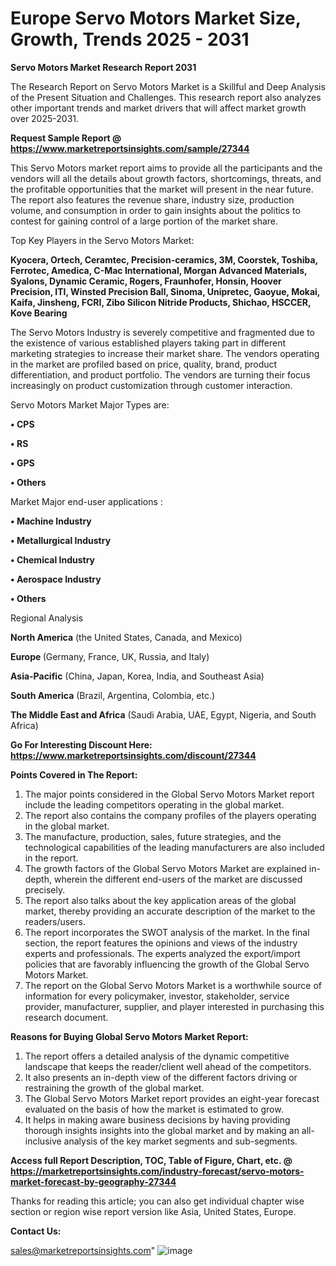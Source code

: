 # Europe Servo Motors Market Size, Growth, Trends 2025 - 2031

<strong>Servo Motors Market Research Report 2031</strong>

The Research Report on Servo Motors Market is a Skillful and Deep Analysis of the Present Situation and Challenges. This research report also analyzes other important trends and market drivers that will affect market growth over 2025-2031.

<strong>Request Sample Report @ <a href=https://www.marketreportsinsights.com/sample/27344>https://www.marketreportsinsights.com/sample/27344</a></strong>

This Servo Motors market report aims to provide all the participants and the vendors will all the details about growth factors, shortcomings, threats, and the profitable opportunities that the market will present in the near future. The report also features the revenue share, industry size, production volume, and consumption in order to gain insights about the politics to contest for gaining control of a large portion of the market share.

Top Key Players in the Servo Motors Market:

<strong>Kyocera, Ortech, Ceramtec, Precision-ceramics, 3M, Coorstek, Toshiba, Ferrotec, Amedica, C-Mac International, Morgan Advanced Materials, Syalons, Dynamic Ceramic, Rogers, Fraunhofer, Honsin, Hoover Precision, ITI, Winsted Precision Ball, Sinoma, Unipretec, Gaoyue, Mokai, Kaifa, Jinsheng, FCRI, Zibo Silicon Nitride Products, Shichao, HSCCER, Kove Bearing</strong>

The Servo Motors Industry is severely competitive and fragmented due to the existence of various established players taking part in different marketing strategies to increase their market share. The vendors operating in the market are profiled based on price, quality, brand, product differentiation, and product portfolio. The vendors are turning their focus increasingly on product customization through customer interaction.

Servo Motors Market Major Types are:

<strong>• CPS

• RS

• GPS

• Others</strong>

Market Major end-user applications :

<strong>• Machine Industry

• Metallurgical Industry

• Chemical Industry

• Aerospace Industry

• Others</strong>

Regional Analysis

</u><strong><b>North America</b></strong> (the United States, Canada, and Mexico)

<strong><b>Europe </b></strong>(Germany, France, UK, Russia, and Italy)

<strong><b>Asia-Pacific</b></strong> (China, Japan, Korea, India, and Southeast Asia)

<strong><b>South America</b></strong> (Brazil, Argentina, Colombia, etc.)

<strong><b>The Middle East and Africa</b></strong> (Saudi Arabia, UAE, Egypt, Nigeria, and South Africa)

<strong>Go For Interesting Discount Here: <a href=https://www.marketreportsinsights.com/discount/27344>https://www.marketreportsinsights.com/discount/27344</a></strong>

<strong>Points Covered in The Report:</strong>
<ol>
  <li>The major points considered in the Global Servo Motors Market report include the leading competitors operating in the global market.</li>
  <li>The report also contains the company profiles of the players operating in the global market.</li>
  <li>The manufacture, production, sales, future strategies, and the technological capabilities of the leading manufacturers are also included in the report.</li>
  <li>The growth factors of the Global Servo Motors Market are explained in-depth, wherein the different end-users of the market are discussed precisely.</li>
  <li>The report also talks about the key application areas of the global market, thereby providing an accurate description of the market to the readers/users.</li>
  <li>The report incorporates the SWOT analysis of the market. In the final section, the report features the opinions and views of the industry experts and professionals. The experts analyzed the export/import policies that are favorably influencing the growth of the Global Servo Motors Market.</li>
  <li>The report on the Global Servo Motors Market is a worthwhile source of information for every policymaker, investor, stakeholder, service provider, manufacturer, supplier, and player interested in purchasing this research document.</li>
</ol>
<strong>Reasons for Buying Global Servo Motors Market Report:</strong>

<ol>
  <li>The report offers a detailed analysis of the dynamic competitive landscape that keeps the reader/client well ahead of the competitors.</li>
  <li>It also presents an in-depth view of the different factors driving or restraining the growth of the global market.</li>
  <li>The Global Servo Motors Market report provides an eight-year forecast evaluated on the basis of how the market is estimated to grow.</li>
  <li>It helps in making aware business decisions by having providing thorough insights insights into the global market and by making an all-inclusive analysis of the key market segments and sub-segments.</li>
</ol>
<strong>Access full Report Description, TOC, Table of Figure, Chart, etc. @ <a href=https://marketreportsinsights.com/industry-forecast/servo-motors-market-forecast-by-geography-27344>https://marketreportsinsights.com/industry-forecast/servo-motors-market-forecast-by-geography-27344</a></strong>


Thanks for reading this article; you can also get individual chapter wise section or region wise report version like Asia, United States, Europe.

<strong>Contact Us:</strong>

sales@marketreportsinsights.com"
![image](https://github.com/user-attachments/assets/9d4716e8-b9f2-44a4-94fd-4e965e1b80e7)
